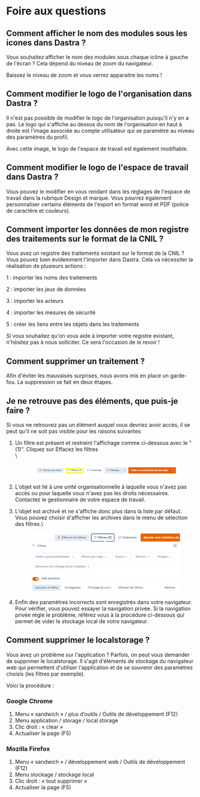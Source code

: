 # Foire aux questions

## Comment afficher le nom des modules sous les icones dans Dastra ?

Vous souhaitez afficher le nom des modules sous chaque icône à gauche de l'écran ? Cela dépend du niveau de zoom du navigateur.&#x20;

Baissez le niveau de zoom et vous verrez apparaitre les noms !

## Comment modifier le logo de l'organisation dans Dastra ?

Il n'est pas possible de modifier le logo de l'organisation puisqu'il n'y en a pas. Le logo qui s'affiche au dessus du nom de l'organisation en haut à droite est l'image associée au compte utilisateur qui se paramètre au niveau des paramètres du profil.

Avec cette image, le logo de l'espace de travail est également modifiable.

## Comment modifier le logo de l'espace de travail dans Dastra ?

Vous pouvez le modifier en vous rendant dans les réglages de l'espace de travail dans la rubrique Design et marque. Vous pourrez également personnaliser certains éléments de l'export en format word et PDF (police de caractère et couleurs).

## Comment importer les données de mon registre des traitements sur le format de la CNIL ?&#x20;

Vous avez un registre des traitements existant sur le format de la CNIL ? Vous pouvez bien évidemment l'importer dans Dastra. Cela va nécessiter la réalisation de plusieurs actions :&#x20;

1 : importer les noms des traitements&#x20;

2 : importer les jeux de données

3 : importer les acteurs

4 : importer les mesures de sécurité&#x20;

5 : créer les liens entre les objets dans les traitements

Si vous souhaitez qu'on vous aide à importer votre registre existant, n'hésitez pas à nous solliciter. Ce sera l'occasion de le revoir !

## Comment supprimer un traitement ?&#x20;

Afin d'éviter les mauvaises surprises, nous avons mis en place un garde-fou. La suppression se fait en deux étapes.&#x20;

## Je ne retrouve pas des éléments, que puis-je faire ?&#x20;

Si vous ne retrouvez pas un élément auquel vous devriez avoir accès, il se peut qu'il ne soit pas visible pour les raisons suivantes&#x20;

1.  Un filtre est présent et restreint l'affichage comme ci-dessous avec le "(1)". Cliquez sur Effacez les filtres \
    \


    <figure><img src="../.gitbook/assets/image (2) (1) (1) (1) (1).png" alt=""><figcaption></figcaption></figure>
2. L'objet est lié à une unité organisationnelle à laquelle vous n'avez pas accès ou pour laquelle vous n'avez pas les droits nécessaires. Contactez le gestionnaire de votre espace de travail.
3.  L'objet est archivé et ne s'affiche donc plus dans la liste par défaut. Vous pouvez choisir d'afficher les archives dans le menu de sélection des filtres.\


    <figure><img src="../.gitbook/assets/image (4) (1) (4).png" alt=""><figcaption></figcaption></figure>


4. Enfin des paramètres incorrects sont enregistrés dans votre navigateur. Pour vérifier, vous pouvez essayer la navigation privée. Si la navigation privée règle le problème, référez vous à la procédure ci-dessous qui permet de vider le stockage local de votre navigateur.

## Comment supprimer le localstorage ?

Vous avez un problème sur l'application ? Parfois, on peut vous demander de supprimer le localstorage. Il s'agit d'éléments de stockage du navigateur web qui permettent d'utiliser l'application et de se souvenir des paramètres choisis (les filtres par exemple).&#x20;

Voici la procédure :&#x20;

### Google Chrome

1. Menu « sandwich » / plus d’outils / Outils de développement (F12)
2. Menu application / storage / local storage
3. Clic droit : « clear »
4. Actualiser la page (F5)

### Mozilla Firefox

1. Menu « sandwich » / développement web / Outils de développement (F12)
2. Menu stockage / stockage local
3. Clic droit : « tout supprimer »
4. Actualiser la page (F5)
